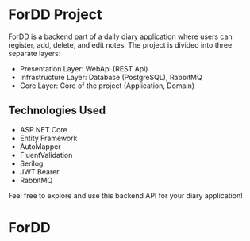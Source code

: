 # ForDD Project

ForDD is a backend part of a daily diary application where users can register, add, delete, and edit notes. The project is divided into three separate layers:

- Presentation Layer: WebApi (REST Api)
- Infrastructure Layer: Database (PostgreSQL), RabbitMQ
- Core Layer: Core of the project (Application, Domain)

## Technologies Used

- ASP.NET Core
- Entity Framework
- AutoMapper
- FluentValidation
- Serilog
- JWT Bearer
- RabbitMQ

Feel free to explore and use this backend API for your diary application!
# ForDD
